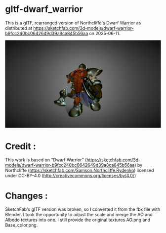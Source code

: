 # gltf-dwarf_warrior
This is a glTF, rearranged version of Northcliffe's Dwarf Warrior as distributed at https://sketchfab.com/3d-models/dwarf-warrior-b9fcc240bc0642649d39a8ca845b56aa on 2025-06-11.

![Preview image](Preview.JPG)

# Credit :
This work is based on "Dwarf Warrior" (https://sketchfab.com/3d-models/dwarf-warrior-b9fcc240bc0642649d39a8ca845b56aa) by Northcliffe (https://sketchfab.com/Samson.Northcliffe.Rydenko) licensed under CC-BY-4.0 (http://creativecommons.org/licenses/by/4.0/)

# Changes :
SketchFab's glTF version was broken, so I converted it from the fbx file with Blender. I took the opportunity to adjust the scale and merge the AO and Albedo textures into one. I still provide the original textures AO.png and Base_color.png.
